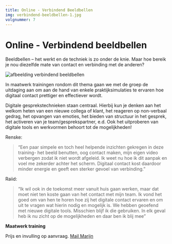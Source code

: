 ```yaml
---
title: Online - Verbindend Beeldbellen
img: verbindend-beeldbellen-1.jpg
volgnummer: 7
---
```


# Online - Verbindend beeldbellen

Beeldbellen – het werkt en de techniek is zo onder de knie. Maar hoe bereik je nou diezelfde mate van contact en verbinding met de anderen? 

![afbeelding verbindend beeldbellen](./verbindend-beeldbellen-2.jpg)

In maatwerk trainingen rondom dit thema gaan we met de groep de uitdaging aan om aan de hand van enkele praktijksimulaties te ervaren hoe digitaal contact prettiger en effectiever wordt. 


Digitale gesprekstechnieken staan centraal. Hierbij kun je denken aan het welkom heten van een nieuwe collega of klant, het reageren op non-verbaal gedrag, het opvangen van emoties, het bieden van structuur in het gesprek, het activeren van je team/gesprekspartner, e.d. Ook het uitproberen van digitale tools en werkvormen behoort tot de mogelijkheden!

Renske: 
>“Een paar simpele en toch heel helpende inzichten gekregen in deze training- het beeld benutten, oog contact maken, mijn eigen video verbergen zodat ik niet wordt afgeleid. Ik weet nu hoe ik dit aanpak en voel me zekerder achter het scherm. Digitaal contact kost daardoor minder energie en geeft een sterker gevoel van verbinding.”

Raiid: 
>“Ik wil ook in de toekomst meer vanuit huis gaan werken, maar dat moet niet ten koste gaan van het contact met mijn team. Ik vond het goed om van hen te horen hoe zij het digitale contact ervaren en om uit te vragen wat hierin nodig en mogelijk is. We hebben geoefend met nieuwe digitale tools. Misschien blijf ik die gebruiken. In elk geval heb ik nu zicht op de mogelijkheden en daar ben ik blij mee”

**Maatwerk training**

Prijs en invulling op aanvraag. [Mail Marijn](Info@yeptrainingen.nl)
